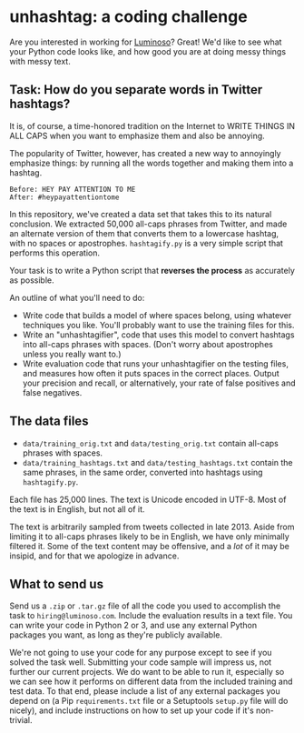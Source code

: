 # unhashtag: a coding challenge

Are you interested in working for [Luminoso](http://luminoso.com)? Great! We'd like to see what your Python code looks like, and how good you are at doing messy things with messy text.

## Task: How do you separate words in Twitter hashtags?

It is, of course, a time-honored tradition on the Internet to WRITE THINGS IN ALL CAPS when you want to emphasize them and also be annoying.

The popularity of Twitter, however, has created a new way to annoyingly emphasize things: by running all the words together and making them into a hashtag.

    Before: HEY PAY ATTENTION TO ME
    After: #heypayattentiontome

In this repository, we've created a data set that takes this to its natural conclusion. We extracted 50,000 all-caps phrases from Twitter, and made an alternate version of them that converts them to a lowercase hashtag, with no spaces or apostrophes. `hashtagify.py` is a very simple script that performs this operation.

Your task is to write a Python script that **reverses the process** as accurately as possible.

An outline of what you'll need to do:

* Write code that builds a model of where spaces belong, using whatever techniques you like. You'll probably want to use the training files for this.
* Write an "unhashtagifier", code that uses this model to convert hashtags into all-caps phrases with spaces. (Don't worry about apostrophes unless you really want to.)
* Write evaluation code that runs your unhashtagifier on the testing files, and measures how often it puts spaces in the correct places. Output your precision and recall, or alternatively, your rate of false positives and false negatives.

## The data files

* `data/training_orig.txt` and `data/testing_orig.txt` contain all-caps phrases with spaces.
* `data/training_hashtags.txt` and `data/testing_hashtags.txt` contain the same phrases, in the same order, converted into hashtags using `hashtagify.py`.

Each file has 25,000 lines. The text is Unicode encoded in UTF-8. Most of the text is in English, but not all of it.

The text is arbitrarily sampled from tweets collected in late 2013. Aside from limiting it to all-caps phrases likely to be in English, we have only minimally filtered it. Some of the text content may be offensive, and a *lot* of it may be insipid, and for that we apologize in advance.

## What to send us

Send us a `.zip` or `.tar.gz` file of all the code you used to accomplish the task to `hiring@luminoso.com`. Include the evaluation results in a text file. You can write your code in Python 2 or 3, and use any external Python packages you want, as long as they're publicly available.

We're not going to use your code for any purpose except to see if you solved the task well. Submitting your code sample will impress us, not further our current projects. We do want to be able to run it, especially so we can see how it performs on different data from the included training and test data. To that end, please include a list of any external packages you depend on (a Pip `requirements.txt` file or a Setuptools `setup.py` file will do nicely), and include instructions on how to set up your code if it's non-trivial.
